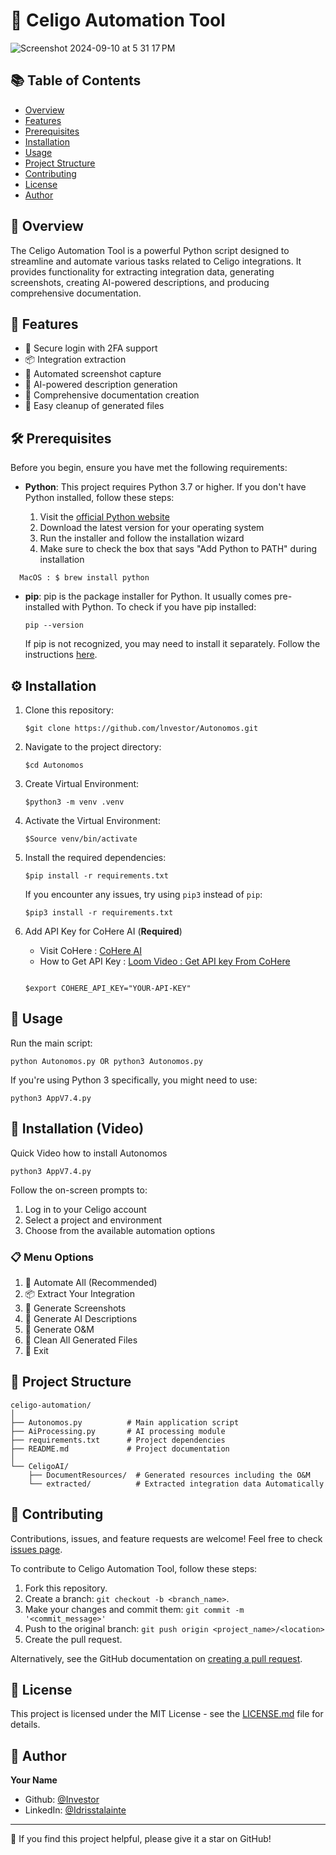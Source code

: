 # 🚀 Celigo Automation Tool




![Screenshot 2024-09-10 at 5 31 17 PM](https://github.com/user-attachments/assets/29ec68ff-7231-4924-8c07-b0d884852776)



## 📚 Table of Contents
- [Overview](#-overview)
- [Features](#-features)
- [Prerequisites](#-prerequisites)
- [Installation](#-installation)
- [Usage](#-usage)
- [Project Structure](#-project-structure)
- [Contributing](#-contributing)
- [License](#-license)
- [Author](#-author)

## 🌟 Overview

The Celigo Automation Tool is a powerful Python script designed to streamline and automate various tasks related to Celigo integrations. It provides functionality for extracting integration data, generating screenshots, creating AI-powered descriptions, and producing comprehensive documentation.

## 🎯 Features

- 🔐 Secure login with 2FA support
- 📦 Integration extraction
- 📸 Automated screenshot capture
- 🧠 AI-powered description generation
- 📄 Comprehensive documentation creation
- 🧹 Easy cleanup of generated files

## 🛠 Prerequisites

Before you begin, ensure you have met the following requirements:

- **Python**: This project requires Python 3.7 or higher. If you don't have Python installed, follow these steps:

  1. Visit the [official Python website](https://www.python.org/downloads/)
  2. Download the latest version for your operating system
  3. Run the installer and follow the installation wizard
  4. Make sure to check the box that says "Add Python to PATH" during installation
 
```
  MacOS : $ brew install python
```

- **pip**: pip is the package installer for Python. It usually comes pre-installed with Python. To check if you have pip installed:

  ```
  pip --version
  ```

  If pip is not recognized, you may need to install it separately. Follow the instructions [here](https://pip.pypa.io/en/stable/installation/).

## ⚙️ Installation

1. Clone this repository:
   ```
   $git clone https://github.com/lnvestor/Autonomos.git
   ```

2. Navigate to the project directory:
   ```
   $cd Autonomos
   ```

4. Create Virtual Environment:
   ```
   $python3 -m venv .venv
   ```

5. Activate the Virtual Environment:
   ```
   $Source venv/bin/activate
   ```
   

6. Install the required dependencies:
   ```
   $pip install -r requirements.txt
   ```

   If you encounter any issues, try using `pip3` instead of `pip`:
   ```
   $pip3 install -r requirements.txt
   ```

   
7. Add API Key for CoHere AI (**Required**)
   
    - Visit CoHere : [CoHere AI](https://cohere.com/)
    - How to Get API Key : [Loom Video : Get API key From CoHere]((https://www.loom.com/share/1517e3f315d140d09af560d9dbced4ab))
   
   ```
   
   $export COHERE_API_KEY="YOUR-API-KEY" 
   
   ```
   
## 🚀 Usage

Run the main script:

```
python Autonomos.py OR python3 Autonomos.py
```

If you're using Python 3 specifically, you might need to use:

```
python3 AppV7.4.py
```


## 📁 Installation (Video)

  Quick Video how to install Autonomos

```
python3 AppV7.4.py
```


Follow the on-screen prompts to:
1. Log in to your Celigo account
2. Select a project and environment
3. Choose from the available automation options

### 📋 Menu Options

1. 🚀 Automate All (Recommended)
2. 📦 Extract Your Integration
3. 📸 Generate Screenshots
4. 🧠 Generate AI Descriptions
5. 📄 Generate O&M
6. 🧹 Clean All Generated Files
7. 🚪 Exit




## 📁 Project Structure

```
celigo-automation/
│
├── Autonomos.py          # Main application script
├── AiProcessing.py       # AI processing module
├── requirements.txt      # Project dependencies
├── README.md             # Project documentation
│
└── CeligoAI/
    ├── DocumentResources/  # Generated resources including the O&M
    └── extracted/          # Extracted integration data Automatically
```

## 🤝 Contributing

Contributions, issues, and feature requests are welcome! Feel free to check [issues page](https://github.com/your-username/celigo-automation/issues).

To contribute to Celigo Automation Tool, follow these steps:

1. Fork this repository.
2. Create a branch: `git checkout -b <branch_name>`.
3. Make your changes and commit them: `git commit -m '<commit_message>'`
4. Push to the original branch: `git push origin <project_name>/<location>`
5. Create the pull request.

Alternatively, see the GitHub documentation on [creating a pull request](https://help.github.com/articles/creating-a-pull-request/).

## 📝 License

This project is licensed under the MIT License - see the [LICENSE.md](LICENSE.md) file for details.

## 👤 Author

**Your Name**
- Github: [@Investor](https://github.com/lnvestor)
- LinkedIn: [@Idrisstalainte](https://linkedin.com/in/driss-talainte)

---

🌟 If you find this project helpful, please give it a star on GitHub!
